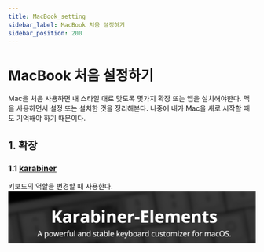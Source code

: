 ```yaml
---
title: MacBook_setting
sidebar_label: MacBook 처음 설정하기
sidebar_position: 200
---
```


# MacBook 처음 설정하기

Mac을 처음 사용하면 내 스타일 대로 맞도록 몇가지 확장 또는 앱을 설치해야한다. 맥을 사용하면서 설정 또는 설치한 것을 정리해본다. 나중에 내가 Mac을 새로 시작할 때도 기억해야 하기 때문이다. 

## 1. 확장 

### 1.1 [karabiner](https://karabiner-elements.pqrs.org/)
키보드의 역할을 변경할 때 사용한다. 
![karabiner homepage](../../img/docs/karabiner.png)


